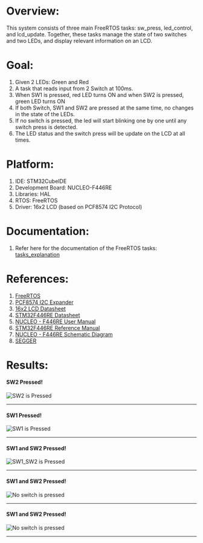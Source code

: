 # Overview:

This system consists of three main FreeRTOS tasks: sw_press, led_control, and lcd_update. Together, these tasks manage the state of two switches and two LEDs, and display relevant information on an LCD.

# Goal:

1. Given 2 LEDs: Green and Red
2. A task that reads input from 2 Switch at 100ms.
3. When SW1 is pressed, red LED turns ON and when SW2 is pressed, green LED turns ON
4. If both Switch, SW1 and SW2 are pressed at the same time, no changes in the state of the LEDs.
5. If no switch is pressed, the led will start blinking one by one until any switch press is detected.
6. The LED status and the switch press will be update on the LCD at all times.

# Platform:

1. IDE: STM32CubeIDE
2. Development Board: NUCLEO-F446RE
3. Libraries: HAL
4. RTOS: FreeRTOS
5. Driver: 16x2 LCD (based on PCF8574 I2C Protocol)

# Documentation:

1. Refer here for the documentation of the FreeRTOS tasks: [tasks_explanation](/Docs/tasks_explanation.md)

# References:
1. [FreeRTOS](https://freertos.org/)
2. [PCF8574 I2C Expander](https://www.nxp.com/docs/en/data-sheet/PCF8574_PCF8574A.pdf)
3. [16x2 LCD Datasheet](https://www.sparkfun.com/datasheets/LCD/HD44780.pdf)
4. [STM32F446RE Datasheet](https://www.st.com/resource/en/datasheet/stm32f446re.pdf)
5. [NUCLEO - F446RE User Manual](https://www.st.com/resource/en/user_manual/um1724-stm32-nucleo64-boards-mb1136-stmicroelectronics.pdf)
6. [STM32F446RE Reference Manual](https://www.st.com/resource/en/reference_manual/rm0390-stm32f446xx-advanced-armbased-32bit-mcus-stmicroelectronics.pdf)
7. [NUCLEO - F446RE Schematic Diagram](https://www.st.com/resource/en/schematic_pack/mb1136-default-c03_schematic.pdf)
8. [SEGGER](https://www.segger.com/downloads/systemview/)
# Results:

#### SW2 Pressed!
![SW2 is Pressed](Docs/SW2.jpg)
___

#### SW1 Pressed!
![SW1 is Pressed](Docs/SW1.jpg)
___

#### SW1 and SW2 Pressed!
![SW1_SW2 is Pressed](Docs/SW1_SW2.jpg)
___

#### SW1 and SW2 Pressed!
![No switch is pressed](Docs/No_SW.jpg)
___

#### SW1 and SW2 Pressed!
![No switch is pressed](Docs/No_SW_RH.jpg)
___